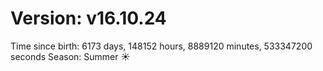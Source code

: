 # Version: v16.10.24
Time since birth: 6173 days, 148152 hours, 8889120 minutes, 533347200 seconds
Season: Summer ☀️
